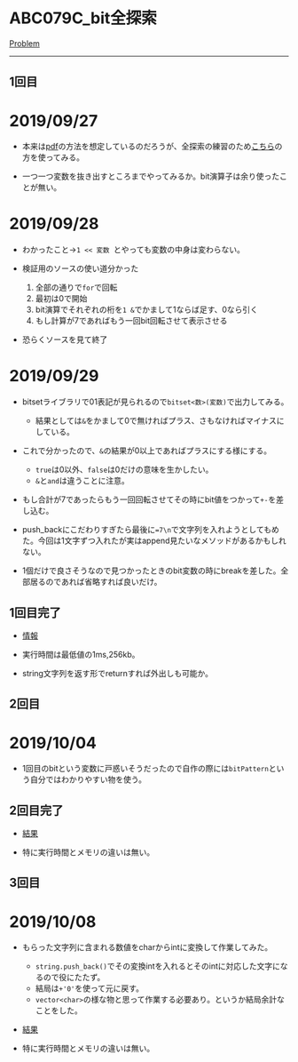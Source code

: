 # ABC079C_bit全探索

[Problem](https://atcoder.jp/contests/abc079/tasks/abc079_c)

---
## 1回目
# 2019/09/27

* 本来は[pdf](https://img.atcoder.jp/abc079/editorial.pdf)の方法を想定しているのだろうが、全探索の練習のため[こちら](https://atcoder.jp/contests/abc079/submissions/1789911)の方を使ってみる。

* 一つ一つ変数を抜き出すところまでやってみるか。bit演算子は余り使ったことが無い。

# 2019/09/28

* わかったこと→`1 << 変数 `とやっても変数の中身は変わらない。

* 検証用のソースの使い道分かった
    1. 全部の通りで`for`で回転
    1. 最初は0で開始
    1. bit演算でそれぞれの桁を`1 &`でかまして1ならば足す、0なら引く
    1. もし計算が7であればもう一回bit回転させて表示させる

* 恐らくソースを見て終了

# 2019/09/29

* bitsetライブラリで01表記が見られるので`bitset<数>(変数)`で出力してみる。

    * 結果としては`&`をかまして0で無ければプラス、さもなければマイナスにしている。

* これで分かったので、`&`の結果が0以上であればプラスにする様にする。
    * `true`は0以外、`false`は0だけの意味を生かしたい。
    * `&`と`and`は違うことに注意。
* もし合計が7であったらもう一回回転させてその時にbit値をつかって`+-`を差し込む。

* push_backにこだわりすぎたら最後に`=7\n`で文字列を入れようとしてもめた。今回は1文字ずつ入れたが実はappend見たいなメソッドがあるかもしれない。

* 1個だけで良さそうなので見つかったときのbit変数の時にbreakを差した。全部居るのであれば省略すれば良いだけ。

## 1回目完了
* [情報](https://atcoder.jp/contests/abc079/submissions/7781912)

* 実行時間は最低値の1ms,256kb。

* string文字列を返す形でreturnすれば外出しも可能か。

## 2回目

# 2019/10/04

* 1回目のbitという変数に戸惑いそうだったので自作の際には`bitPattern`という自分ではわかりやすい物を使う。

## 2回目完了

* [結果](https://atcoder.jp/contests/abc079/submissions/7846552)

* 特に実行時間とメモリの違いは無い。

## 3回目

# 2019/10/08

* もらった文字列に含まれる数値をcharからintに変換して作業してみた。
    * `string.push_back()`でその変換intを入れるとそのintに対応した文字になるので役にたたず。
    * 結局は`+'0'`を使って元に戻す。
    * `vector<char>`の様な物と思って作業する必要あり。というか結局余計なことをした。

* [結果](https://atcoder.jp/contests/abc079/submissions/7924401)

* 特に実行時間とメモリの違いは無い。
